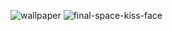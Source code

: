 
![wallpaper](https://user-images.githubusercontent.com/78870995/151634270-4a2baf33-31d4-45cb-88a0-3442f0c08958.jpg)
![final-space-kiss-face](https://user-images.githubusercontent.com/78870995/151634725-ed531ee7-1a45-4342-85ab-ed2924cbbf51.gif)
